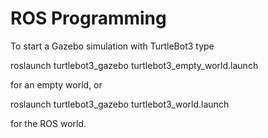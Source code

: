 # ROS Programming

To start a Gazebo simulation with TurtleBot3 type

roslaunch turtlebot3_gazebo turtlebot3_empty_world.launch

for an empty world, or

roslaunch turtlebot3_gazebo turtlebot3_world.launch

for the ROS world.
 
